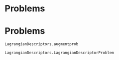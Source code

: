 # Problems

# Problems

```@docs
LagrangianDescriptors.augmentprob
```

```@docs
LagrangianDescriptors.LagrangianDescriptorProblem
```

